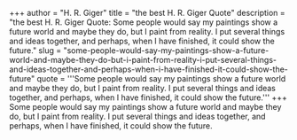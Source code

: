 +++
author = "H. R. Giger"
title = "the best H. R. Giger Quote"
description = "the best H. R. Giger Quote: Some people would say my paintings show a future world and maybe they do, but I paint from reality. I put several things and ideas together, and perhaps, when I have finished, it could show the future."
slug = "some-people-would-say-my-paintings-show-a-future-world-and-maybe-they-do-but-i-paint-from-reality-i-put-several-things-and-ideas-together-and-perhaps-when-i-have-finished-it-could-show-the-future"
quote = '''Some people would say my paintings show a future world and maybe they do, but I paint from reality. I put several things and ideas together, and perhaps, when I have finished, it could show the future.'''
+++
Some people would say my paintings show a future world and maybe they do, but I paint from reality. I put several things and ideas together, and perhaps, when I have finished, it could show the future.
